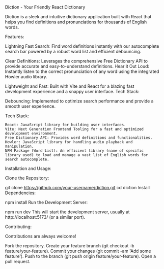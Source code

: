 Diction - Your Friendly React Dictionary

Diction is a sleek and intuitive dictionary application built with React that helps you find definitions and pronunciations for thousands of English words.

Features:

Lightning Fast Search: Find word definitions instantly with our autocomplete search bar powered by a robust word list and efficient debouncing.

Clear Definitions: Leverages the comprehensive Free Dictionary API to provide accurate and easy-to-understand definitions.
Hear it Out Loud: Instantly listen to the correct pronunciation of any word using the integrated Howler audio library.

Lightweight and Fast: Built with Vite and React for a blazing fast development experience and a snappy user interface.
Tech Stack:

Debouncing: Implemented to optimize search performance and provide a smooth user experience.

Tech Stack:

    React: JavaScript library for building user interfaces.
    Vite: Next Generation Frontend Tooling for a fast and optimized development environment.
    Free Dictionary API: Provides word definitions and functionalities.
    Howler: JavaScript library for handling audio playback and manipulation.
    NPM Package (Word List): An efficient library (name of specific library used) to load and manage a vast list of English words for search autocomplete.

Installation and Usage:

Clone the Repository:

git clone https://github.com/your-username/diction.git
cd diction
Install Dependencies:

npm install
Run the Development Server:

npm run dev
This will start the development server, usually at http://localhost:5173/ (or a similar port).

Contributing:

Contributions are always welcome!

Fork the repository.
Create your feature branch (git checkout -b feature/your-feature).
Commit your changes (git commit -am 'Add some feature').
Push to the branch (git push origin feature/your-feature).
Open a pull request.
